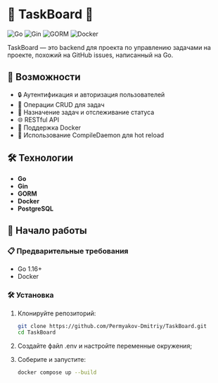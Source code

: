 # 🌟 TaskBoard 🌟

![Go](https://img.shields.io/badge/Go-1.16%2B-blue)
![Gin](https://img.shields.io/badge/Gin-%E2%9C%94%EF%B8%8F-green)
![GORM](https://img.shields.io/badge/GORM-%E2%9C%94%EF%B8%8F-green)
![Docker](https://img.shields.io/badge/Docker-%E2%9C%94%EF%B8%8F-blue)

TaskBoard — это backend для проекта по управлению задачами на проекте, похожий на GitHub issues, написанный на Go. 

## 🚀 Возможности

- 🔒 Аутентификация и авторизация пользователей
- 📝 Операции CRUD для задач
- 👥 Назначение задач и отслеживание статуса
- 🌐 RESTful API
- 🐳 Поддержка Docker
- 🔄 Использование CompileDaemon для hot reload

## 🛠️ Технологии

- **Go**
- **Gin**
- **GORM**
- **Docker**
- **PostgreSQL**

## 🚀 Начало работы

### 📋 Предварительные требования

- Go 1.16+
- Docker

### 🛠️ Установка

1. Клонируйте репозиторий:
   ```bash
   git clone https://github.com/Permyakov-Dmitriy/TaskBoard.git
   cd TaskBoard
   ```

2. Создайте файл .env и настройте переменные окружения;

3. Соберите и запустите:
   ```bash
   docker compose up --build
   ```

